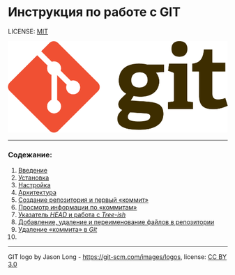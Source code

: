 # Инструкция по работе с GIT

LICENSE: [MIT](./license.md)

![git-logo](./assets/256px-Git-logo.svg.png)

---
### Содежание:
1. [Введение](./intro.md)
2. [Установка](./install.md)
3. [Настройка](./tune.md)
4. [Архитектура](./archit.md)
5. [Создание репозитория и первый «коммит»](./frst_repo.md)
6. [Просмотр информации по «коммитам»](./commit_hist.md)
7. [Указатель *HEAD* и работа с *Tree-ish*](./head_treeish.md)
8. [Добавление, удаление и переименование файлов в репозитории](./add_ren_del_files.md)
9. [Удаление «коммита» в *Git*](./comm_del.md)
10. 

---

GIT logo by Jason Long - https://git-scm.com/images/logos, license: [CC BY 3.0](https://creativecommons.org/licenses/by/3.0/)

